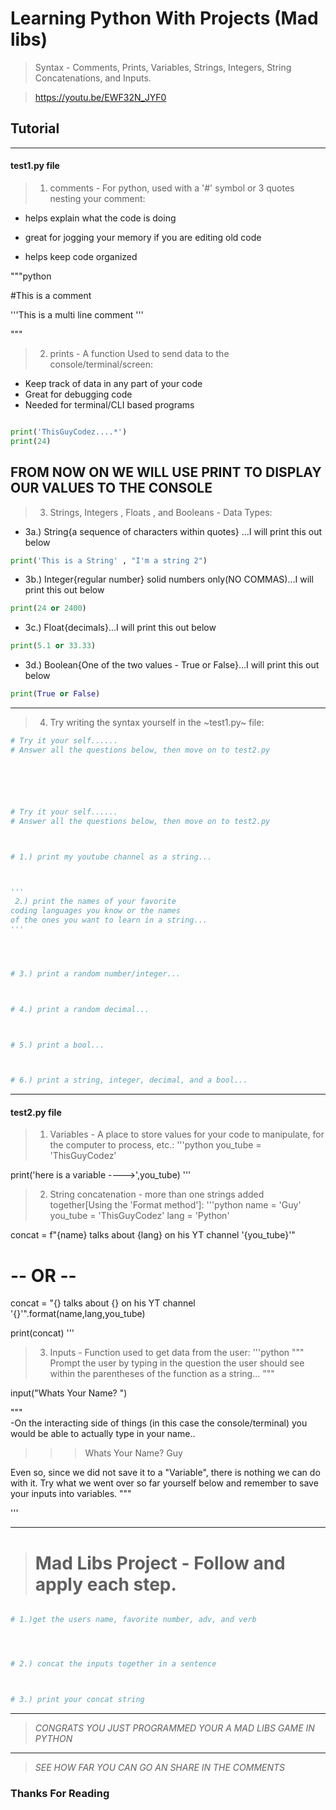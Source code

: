 # Learning Python With Projects (Mad libs) 
> Syntax - Comments, Prints, Variables, Strings, Integers, String Concatenations, and Inputs.

> https://youtu.be/EWF32N_JYF0


## Tutorial
	    
___
#### test1.py file

>  1. comments - For python, used with a '#' symbol or 3 quotes nesting your comment:


* helps explain what the code is doing
  
* great for jogging your memory if you are editing old code
  
* helps keep code organized

"""python

#This is a comment

'''This is
a multi line
comment
'''

"""

> 2. prints - A function Used to send data to the console/terminal/screen:

* Keep track of data in any part of your code
* Great for debugging code
* Needed for terminal/CLI based programs

```python

print('ThisGuyCodez....*')
print(24)

```

## FROM NOW ON WE WILL USE PRINT TO DISPLAY OUR VALUES TO THE CONSOLE 


> 3. Strings, Integers , Floats , and Booleans - Data Types:


* 3a.) String{a sequence of characters within quotes} ...I will print this out below
```python
print('This is a String' , "I'm a string 2")
```
* 3b.) Integer{regular number} solid numbers only(NO COMMAS)...I will print this out below
```python
print(24 or 2400)
```
* 3c.) Float{decimals}...I will print this out below
```python
print(5.1 or 33.33)
```
* 3d.) Boolean{One of the two values - True or False}...I will print this out below
```python
print(True or False)
```
___

> 4. Try writing the syntax yourself in the ~test1.py~ file:

```python
# Try it your self......
# Answer all the questions below, then move on to test2.py






# Try it your self......
# Answer all the questions below, then move on to test2.py



# 1.) print my youtube channel as a string...



'''
 2.) print the names of your favorite 
coding languages you know or the names 
of the ones you want to learn in a string...
''' 




# 3.) print a random number/integer...



# 4.) print a random decimal...



# 5.) print a bool...



# 6.) print a string, integer, decimal, and a bool...


```

___
#### test2.py file



> 1. Variables - A place to store values for your code to manipulate, for the computer to process, etc.:
'''python
you_tube = 'ThisGuyCodez'

print('here is a variable ---->',you_tube) 
'''			
> 2. String concatenation - more than one strings added together[Using the 'Format method']:
'''python
name = 'Guy'
you_tube = 'ThisGuyCodez'
lang = 'Python'

concat = f"{name} talks about	{lang} on his YT channel '{you_tube}'"
# -- OR --
concat = "{} talks about	{} on his YT channel '{}'".format(name,lang,you_tube)
			
print(concat)
'''

> 3. Inputs - Function used to get data from the user:
'''python
"""
Prompt the user by typing in 
the question the user should see
within the parentheses of the function as a string...
"""

input("Whats Your Name? ")	

"""		
-On the interacting side of things 
(in this case the console/terminal)
you would be able to actually type in your name..

>>> Whats Your Name? Guy

Even so, since we did not save it to a "Variable", there is
nothing we can do with it. Try what we went over so far yourself below
and remember to save your inputs into variables.
"""

'''		


___

> # Mad Libs Project - Follow and apply each step.
  

```python 

# 1.)get the users name, favorite number, adv, and verb




# 2.) concat the inputs together in a sentence



# 3.) print your concat string

```
___


> *CONGRATS YOU JUST PROGRAMMED YOUR A MAD LIBS GAME IN PYTHON*
---
> *SEE HOW FAR YOU CAN GO AN SHARE IN THE COMMENTS*


### Thanks For Reading 
